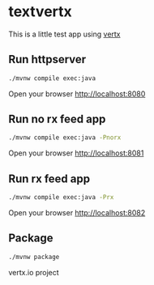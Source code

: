 # textvertx

This is a little test app using [vertx](https://vertx.io/)

## Run httpserver

``` bash
./mvnw compile exec:java
```

Open your browser [http://localhost:8080](http://localhost:8080)

## Run no rx feed app

``` bash
./mvnw compile exec:java -Pnorx
```

Open your browser [http://localhost:8081](http://localhost:8081)

## Run rx feed app

``` bash
./mvnw compile exec:java -Prx
```

Open your browser [http://localhost:8082](http://localhost:8082)

## Package

``` bash
./mvnw package
```

vertx.io project